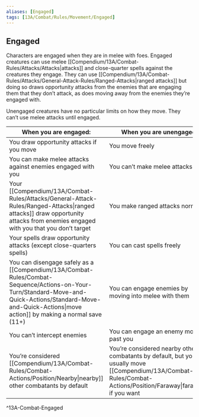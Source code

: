 ```yaml
---
aliases: [Engaged]
tags: [13A/Combat/Rules/Movement/Engaged]
---
```


## Engaged

Characters are engaged when they are in melee with foes. Engaged creatures can use melee [[Compendium/13A/Combat-Rules/Attacks/Attacks|attacks]] and close-quarter spells against the creatures they engage. They can use [[Compendium/13A/Combat-Rules/Attacks/General-Attack-Rules/Ranged-Attacks|ranged attacks]] but doing so draws opportunity attacks from the enemies that are engaging them that they don’t attack, as does moving away from the enemies they’re engaged with.

Unengaged creatures have no particular limits on how they move. They can’t use melee attacks until engaged.

| When you are engaged:                                                                            | When you are unengaged:                                                                            |
| ------------------------------------------------------------------------------------------------ | -------------------------------------------------------------------------------------------------- |
| You draw opportunity attacks if you move                                                         | You move freely                                                                                    |
| You can make melee attacks against enemies engaged with you                                      | You can’t make melee attacks                                                                       |
| Your [[Compendium/13A/Combat-Rules/Attacks/General-Attack-Rules/Ranged-Attacks\|ranged attacks]] draw opportunity attacks from enemies engaged with you that you don’t target | You make ranged attacks normally                                                                   |
| Your spells draw opportunity attacks (except close-quarters spells)                              | You can cast spells freely                                                                         |
| You can disengage safely as a [[Compendium/13A/Combat-Rules/Combat-Sequence/Actions-on-Your-Turn/Standard-Move-and-Quick-Actions/Standard-Move-and-Quick-Actions\|move action]] by making a normal save (11+)                          | You can engage enemies by moving into melee with them                                              |
| You can’t intercept enemies                                                                      | You can engage an enemy moving past you                                                            |
| You’re considered [[Compendium/13A/Combat-Rules/Combat-Actions/Position/Nearby\|nearby]] other combatants by default                                             | You’re considered nearby other combatants by default, but you can usually move [[Compendium/13A/Combat-Rules/Combat-Actions/Position/Faraway\|faraway]] if you want |          
^13A-Combat-Engaged